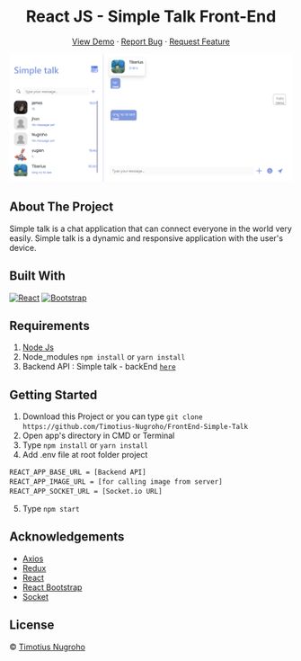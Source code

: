 <h1 align='center'>React JS - Simple Talk Front-End</h1>
  <p align="center">
    <a href="https://simple-talk.netlify.app">View Demo</a>
    ·
    <a href="https://github.com/Timotius-Nugroho/FrontEnd-Simple-Talk/issues">Report Bug</a>
    ·
    <a href="https://github.com/Timotius-Nugroho/FrontEnd-Simple-Talk/pulls">Request Feature</a>
  </p>

![Image Banner](bannerREADME.png)

## About The Project

Simple talk is a chat application that can connect everyone in the world very easily. Simple talk is a dynamic and responsive application with the user's device.

## Built With

[![React](https://img.shields.io/badge/React-v17.0.2-blue)](https://github.com/facebook/react)
[![Bootstrap](https://img.shields.io/badge/Bootstrap-v4.6.x-blue)](https://github.com/react-bootstrap/react-bootstrap)

## Requirements

1. <a href="https://nodejs.org/en/download/">Node Js</a>
2. Node_modules `npm install` or `yarn install`
3. Backend API : Simple talk - backEnd [`here`](https://github.com/Timotius-Nugroho/BackEnd-Simple-Talk)

## Getting Started

1. Download this Project or you can type `git clone https://github.com/Timotius-Nugroho/FrontEnd-Simple-Talk`
2. Open app's directory in CMD or Terminal
3. Type `npm install` or `yarn install`
4. Add .env file at root folder project

```sh
REACT_APP_BASE_URL = [Backend API]
REACT_APP_IMAGE_URL = [for calling image from server]
REACT_APP_SOCKET_URL = [Socket.io URL]
```

5. Type `npm start`

## Acknowledgements

- [Axios](https://www.npmjs.com/package/axios)
- [Redux](https://redux.js.org/)
- [React](https://reactjs.org/)
- [React Bootstrap](https://react-bootstrap.github.io/)
- [Socket](https://socket.io/)

## License

© [Timotius Nugroho](https://github.com/Timotius-Nugroho/)
